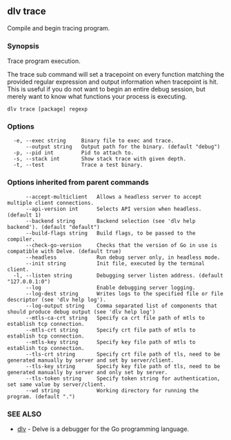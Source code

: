 ## dlv trace

Compile and begin tracing program.

### Synopsis


Trace program execution.

The trace sub command will set a tracepoint on every function matching the
provided regular expression and output information when tracepoint is hit.  This
is useful if you do not want to begin an entire debug session, but merely want
to know what functions your process is executing.

```
dlv trace [package] regexp
```

### Options

```
  -e, --exec string     Binary file to exec and trace.
      --output string   Output path for the binary. (default "debug")
  -p, --pid int         Pid to attach to.
  -s, --stack int       Show stack trace with given depth.
  -t, --test            Trace a test binary.
```

### Options inherited from parent commands

```
      --accept-multiclient   Allows a headless server to accept multiple client connections.
      --api-version int      Selects API version when headless. (default 1)
      --backend string       Backend selection (see 'dlv help backend'). (default "default")
      --build-flags string   Build flags, to be passed to the compiler.
      --check-go-version     Checks that the version of Go in use is compatible with Delve. (default true)
      --headless             Run debug server only, in headless mode.
      --init string          Init file, executed by the terminal client.
  -l, --listen string        Debugging server listen address. (default "127.0.0.1:0")
      --log                  Enable debugging server logging.
      --log-dest string      Writes logs to the specified file or file descriptor (see 'dlv help log').
      --log-output string    Comma separated list of components that should produce debug output (see 'dlv help log')
      --mtls-ca-crt string   Specify ca crt file path of mtls to establish tcp connection.
      --mtls-crt string      Specify crt file path of mtls to establish tcp connection.
      --mtls-key string      Specify key file path of mtls to establish tcp connection.
      --tls-crt string       Specify crt file path of tls, need to be generated manually by server and set by server/client.
      --tls-key string       Specify key file path of tls, need to be generated manually by server and only set by server.
      --tls-token string     Specify token string for authentication, set same value by server/client.
      --wd string            Working directory for running the program. (default ".")
```

### SEE ALSO
* [dlv](dlv.md)	 - Delve is a debugger for the Go programming language.


